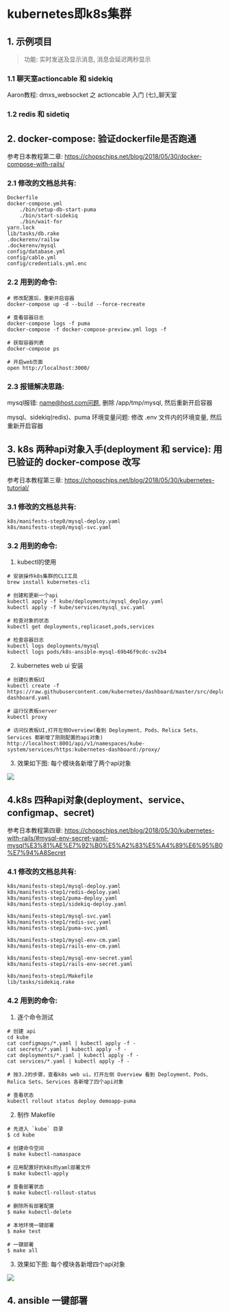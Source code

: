 # kubernetes即k8s集群

## 1. 示例项目

> 功能: 实时发送及显示消息, 消息会延迟两秒显示

### 1.1 聊天室actioncable 和 sidekiq

Aaron教程: dmxs_websocket 之 actioncable 入门 (七)_聊天室

### 1.2 redis 和 sidetiq



## 2. docker-compose: 验证dockerfile是否跑通

参考日本教程第二章: https://chopschips.net/blog/2018/05/30/docker-compose-with-rails/

### 2.1 修改的文档总共有:

```
Dockerfile
docker-compose.yml
	./bin/setup-db-start-puma
	./bin/start-sidekiq
 	./bin/wait-for
yarn.lock
lib/tasks/db.rake
.dockerenv/railsw
.dockerenv/mysql
config/database.yml
config/cable.yml
config/credentials.yml.enc
```

### 2.2 用到的命令:

```
# 修改配置后，重新开启容器
docker-compose up -d --build --force-recreate

# 查看容器日志
docker-compose logs -f puma
docker-compose -f docker-compose-preview.yml logs -f

# 获取容器列表
docker-compose ps

# 开启web页面
open http://localhost:3000/
```

### 2.3 报错解决思路:

mysql报错: name@host.com问题, 删除 /app/tmp/mysql, 然后重新开启容器

mysql、sidekiq(redis)、puma 环境变量问题: 修改 .env 文件内的环境变量, 然后重新开启容器



## 3. k8s 两种api对象入手(deployment 和 service): 用已验证的 docker-compose 改写

参考日本教程第三章: https://chopschips.net/blog/2018/05/30/kubernetes-tutorial/

### 3.1 修改的文档总共有:

```
k8s/manifests-step0/mysql-deploy.yaml
k8s/manifests-step0/mysql-svc.yaml
```

### 3.2 用到的命令:

1) kubectl的使用

```
# 安装操作k8s集群的CLI工具
brew install kubernetes-cli

# 创建和更新一个api
kubectl apply -f kube/deployments/mysql_deploy.yaml
kubectl apply -f kube/services/mysql_svc.yaml

# 检查对象的状态
kubectl get deployments,replicaset,pods,services

# 检查容器日志
kubectl logs deployments/mysql
kubectl logs pods/k8s-ansible-mysql-69b46f9cdc-sv2b4
```

2) kubernetes web ui 安装

```
# 创建仪表板UI
kubectl create -f https://raw.githubusercontent.com/kubernetes/dashboard/master/src/deploy/recommended/kubernetes-dashboard.yaml

# 运行仪表板server
kubectl proxy

# 访问仪表板UI,打开左侧Overview(看到 Deployment、Pods、Relica Sets、Services 都新增了刚刚配置的api对象)
http://localhost:8001/api/v1/namespaces/kube-system/services/https:kubernetes-dashboard:/proxy/
```

3) 效果如下图: 每个模块各新增了两个api对象

![](https://ws4.sinaimg.cn/large/006tNc79gy1ftfgia9aa5j31g40qo771.jpg)



## 4.k8s 四种api对象(deployment、service、configmap、secret)

参考日本教程第四章: https://chopschips.net/blog/2018/05/30/kubernetes-with-rails/#mysql-env-secret-yaml-mysql%E3%81%AE%E7%92%B0%E5%A2%83%E5%A4%89%E6%95%B0%E7%94%A8Secret

### 4.1 修改的文档总共有:

```
k8s/manifests-step1/mysql-deploy.yaml
k8s/manifests-step1/redis-deploy.yaml
k8s/manifests-step1/puma-deploy.yaml
k8s/manifests-step1/sidekiq-deploy.yaml

k8s/manifests-step1/mysql-svc.yaml
k8s/manifests-step1/redis-svc.yaml
k8s/manifests-step1/puma-svc.yaml

k8s/manifests-step1/mysql-env-cm.yaml
k8s/manifests-step1/rails-env-cm.yaml

k8s/manifests-step1/mysql-env-secret.yaml
k8s/manifests-step1/rails-env-secret.yaml

k8s/manifests-step1/Makefile
lib/tasks/sidekiq.rake
```

### 4.2 用到的命令:

1) 逐个命令测试

```
# 创建 api
cd kube
cat configmaps/*.yaml | kubectl apply -f -
cat secrets/*.yaml | kubectl apply -f -
cat deployments/*.yaml | kubectl apply -f -
cat services/*.yaml | kubectl apply -f -

# 按3.2的步骤，查看k8s web ui，打开左侧 Overview 看到 Deployment、Pods、Relica Sets、Services 各新增了四个api对象

# 查看状态
kubectl rollout status deploy demoapp-puma
```

2) 制作 Makefile

```
# 先进入 `kube` 目录
$ cd kube

# 创建命令空间
$ make kubectl-namaspace

# 应用配置好的k8s的yaml部署文件
$ make kubectl-apply

# 查看部署状态
$ make kubectl-rollout-status

# 删除所有部署配置
$ make kubectl-delete

# 本地环境一键部署
$ make test

# 一键部署
$ make all
```

3) 效果如下图: 每个模块各新增四个api对象

![](https://ws3.sinaimg.cn/large/006tNc79gy1ftfgerpbjnj31kw0t5abh.jpg)

## 4. ansible 一键部署